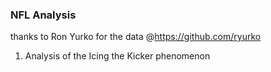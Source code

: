 ### NFL Analysis

thanks to Ron Yurko for the data @https://github.com/ryurko

1. Analysis of the Icing the Kicker phenomenon

